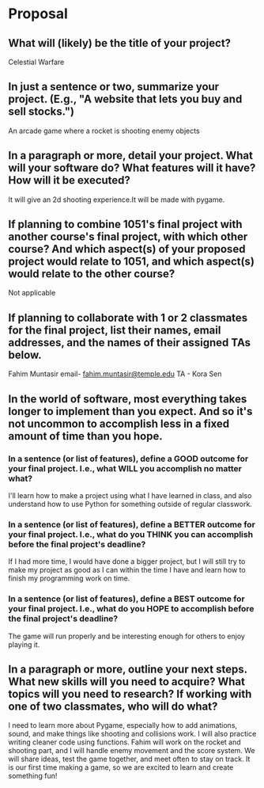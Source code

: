 # Proposal

## What will (likely) be the title of your project?

Celestial Warfare

## In just a sentence or two, summarize your project. (E.g., "A website that lets you buy and sell stocks.")

An arcade game where a rocket is shooting enemy objects

## In a paragraph or more, detail your project. What will your software do? What features will it have? How will it be executed?

It will give an 2d shooting experience.It will be made with pygame.

## If planning to combine 1051's final project with another course's final project, with which other course? And which aspect(s) of your proposed project would relate to 1051, and which aspect(s) would relate to the other course?

Not applicable

## If planning to collaborate with 1 or 2 classmates for the final project, list their names, email addresses, and the names of their assigned TAs below.

Fahim Muntasir
email- fahim.muntasir@temple.edu
TA - Kora Sen

## In the world of software, most everything takes longer to implement than you expect. And so it's not uncommon to accomplish less in a fixed amount of time than you hope.

### In a sentence (or list of features), define a GOOD outcome for your final project. I.e., what WILL you accomplish no matter what?
I'll learn how to make a project using what I have learned in class, and also understand how to use Python for something outside of regular classwork.


### In a sentence (or list of features), define a BETTER outcome for your final project. I.e., what do you THINK you can accomplish before the final project's deadline?


If I had more time, I would have done a bigger project, but I will still try to make my project as good as I can within the time I have and learn how to finish my programming work on time.



### In a sentence (or list of features), define a BEST outcome for your final project. I.e., what do you HOPE to accomplish before the final project's deadline?

The game will run properly and be interesting enough for others to enjoy playing it.



## In a paragraph or more, outline your next steps. What new skills will you need to acquire? What topics will you need to research? If working with one of two classmates, who will do what?

I need to learn more about Pygame, especially how to add animations, sound, and make things like shooting and collisions work. I will also practice writing cleaner code using functions. Fahim will work on the rocket and shooting part, and I will handle enemy movement and the score system. We will share ideas, test the game together, and meet often to stay on track. It is our first time making a game, so we are excited to learn and create something fun!
